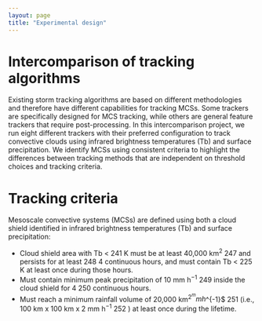 ```yaml
---
layout: page
title: "Experimental design"
---
```


# Intercomparison of tracking algorithms

Existing storm tracking algorithms are based on different methodologies and therefore have different capabilities for tracking MCSs. Some trackers are specifically designed for MCS tracking, while others are general feature trackers that require post-processing. In this intercomparison project, we run eight different trackers with their preferred configuration to track convective clouds using infrared brightness temperatures (Tb) and surface precipitation. We identify MCSs using consistent criteria to highlight the differences between tracking methods that are independent on threshold choices and tracking criteria.


# Tracking criteria

Mesoscale convective systems (MCSs) are defined using both a cloud shield identified in infrared brightness temperatures (Tb) and surface precipitation:

* Cloud shield area with Tb < 241 K must be at least 40,000 km$^2$ 247 and persists for at least
248 4 continuous hours, and must contain Tb < 225 K at least once during those hours.
* Must contain minimum peak precipitation of 10 mm h$^{-1}$ 249 inside the cloud shield for 4
250 continuous hours.
* Must reach a minimum rainfall volume of 20,000 km$^2^ mm h$^{-1}$ 251 (i.e., 100 km x 100 km
x 2 mm h$^{-1}$ 252 ) at least once during the lifetime. 
